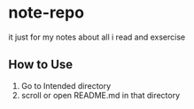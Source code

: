 # note-repo
it just for my notes about all i read and exsercise

## How to Use

1. Go to Intended directory
2. scroll or open README.md in that directory
